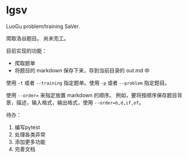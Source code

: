 # lgsv

LuoGu problem/training SaVer.

爬取洛谷题目。
尚未完工。

目前实现的功能：
- 爬取题单
- 将题目的 markdown 保存下来，存到当前目录的 out.md 中

使用 `-t` 或者 `--training` 指定题单。使用 `-p` 或者 `--problem` 指定题目。

使用 `--order=` 来指定放置 markdown 的顺序。
例如，要将按顺序保存题目背景，描述，输入格式，输出格式，使用 `--order=b,d,if,of`。

待办：
1. 编写pytest
2. 处理各类异常
3. 添加更多功能
4. 完善文档